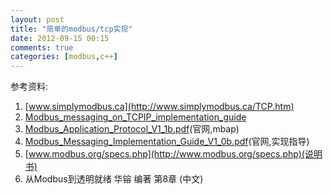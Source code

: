 ```yaml
---
layout: post
title: "简单的modbus/tcp实现"
date: 2012-09-15 00:15
comments: true
categories: [modbus,c++]
---
```

参考资料:

1. [www.simplymodbus.ca](http://www.simplymodbus.ca/TCP.htm)
2. [Modbus_messaging_on_TCPIP_implementation_guide](http://www.electroind.com/pdf/Modbus_messaging_on_TCPIP_implementation_guide_V11.pdf)
3. [Modbus_Application_Protocol_V1_1b.pdf](http://www.modbus.org/docs/Modbus_Application_Protocol_V1_1b.pdf)(官网,mbap)
4. [Modbus_Messaging_Implementation_Guide_V1_0b.pdf](http://www.modbus.org/docs/Modbus_Messaging_Implementation_Guide_V1_0b.pdf)(官网,实现指导)
5. [www.modbus.org/specs.php](http://www.modbus.org/specs.php)(说明书)
6. 从Modbus到透明就绪 华镕 编著 第8章 (中文)

